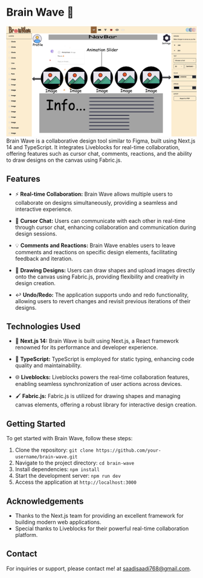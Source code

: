 # Brain Wave 🧠
![Canvas Image](canvas.png)
Brain Wave is a collaborative design tool similar to Figma, built using Next.js 14 and TypeScript. It integrates Liveblocks for real-time collaboration, offering features such as cursor chat, comments, reactions, and the ability to draw designs on the canvas using Fabric.js.

## Features

- ⚡️ **Real-time Collaboration:** Brain Wave allows multiple users to collaborate on designs simultaneously, providing a seamless and interactive experience.
  
- 💬 **Cursor Chat:** Users can communicate with each other in real-time through cursor chat, enhancing collaboration and communication during design sessions.
  
- 💡 **Comments and Reactions:** Brain Wave enables users to leave comments and reactions on specific design elements, facilitating feedback and iteration.
  
- 🎨 **Drawing Designs:** Users can draw shapes and upload images directly onto the canvas using Fabric.js, providing flexibility and creativity in design creation.
  
- ↩️ **Undo/Redo:** The application supports undo and redo functionality, allowing users to revert changes and revisit previous iterations of their designs.

## Technologies Used

- 🚀 **Next.js 14:** Brain Wave is built using Next.js, a React framework renowned for its performance and developer experience.
  
- 🧰 **TypeScript:** TypeScript is employed for static typing, enhancing code quality and maintainability.
  
- 🌐 **Liveblocks:** Liveblocks powers the real-time collaboration features, enabling seamless synchronization of user actions across devices.
  
- 🖌️ **Fabric.js:** Fabric.js is utilized for drawing shapes and managing canvas elements, offering a robust library for interactive design creation.

## Getting Started

To get started with Brain Wave, follow these steps:

1. Clone the repository: `git clone https://github.com/your-username/brain-wave.git`
2. Navigate to the project directory: `cd brain-wave`
3. Install dependencies: `npm install`
4. Start the development server: `npm run dev`
5. Access the application at `http://localhost:3000`


## Acknowledgements

- Thanks to the Next.js team for providing an excellent framework for building modern web applications.
- Special thanks to Liveblocks for their powerful real-time collaboration platform.

## Contact

For inquiries or support, please contact me! at [saadisaadi768@gmail.com](saadisaadi768@gmail.com).

